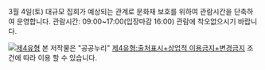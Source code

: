 3월 4일(토) 대규모 집회가 예상되는 관계로 문화재 보호를 위하여 관람시간을 단축하여 운영합니다.
관람시간: 09:00~17:00(입장마감 16:00)
관람에 착오없으시기 바랍니다.

[![제4유형](http://www.kogl.or.kr/open/web/images/images_2014/codetype/new_img_opentype04.png)](http://www.kogl.or.kr/info/licenseType4.do)
본 저작물은 "공공누리" [제4유형:출처표시+상업적 이용금지+변경금지](http://www.kogl.or.kr/info/licenseType4.do) 조건에 따라 이용 할 수 있습니다.